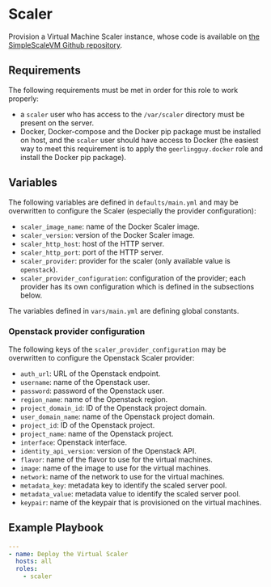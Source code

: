 # Scaler

Provision a Virtual Machine Scaler instance, whose code is available on [the SimpleScaleVM Github repository](https://github.com/Renater/SimpleScaleVM).


## Requirements

The following requirements must be met in order for this role to work properly:
* a `scaler` user who has access to the `/var/scaler` directory must be present on the server.
* Docker, Docker-compose and the Docker pip package must be installed on host, and the `scaler` user should have access to Docker (the easiest way to meet this requirement is to apply the `geerlingguy.docker` role and install the Docker pip package).


## Variables

The following variables are defined in `defaults/main.yml` and may be overwritten to configure the Scaler (especially the provider configuration):
* `scaler_image_name`: name of the Docker Scaler image.
* `scaler_version`: version of the Docker Scaler image.
* `scaler_http_host`: host of the HTTP server.
* `scaler_http_port`: port of the HTTP server.
* `scaler_provider`: provider for the scaler (only available value is `openstack`).
* `scaler_provider_configuration`: configuration of the provider; each provider has its own configuration which is defined in the subsections below.

The variables defined in `vars/main.yml` are defining global constants.

### Openstack provider configuration

The following keys of the `scaler_provider_configuration` may be overwritten to configure the Openstack Scaler provider:
* `auth_url`: URL of the Openstack endpoint.
* `username`: name of the Openstack user.
* `password`: password of the Openstack user.
* `region_name`: name of the Openstack region.
* `project_domain_id`: ID of the Openstack project domain.
* `user_domain_name`: name of the Openstack project domain.
* `project_id`: ID of the Openstack project.
* `project_name`: name of the Openstack project.
* `interface`: Openstack interface.
* `identity_api_version`: version of the Openstack API.
* `flavor`: name of the flavor to use for the virtual machines.
* `image`: name of the image to use for the virtual machines.
* `network`: name of the network to use for the virtual machines.
* `metadata_key`: metadata key to identify the scaled server pool.
* `metadata_value`: metadata value to identify the scaled server pool.
* `keypair`: name of the keypair that is provisioned on the virtual machines.


## Example Playbook

```yaml
---
- name: Deploy the Virtual Scaler
  hosts: all
  roles:
    - scaler
```
